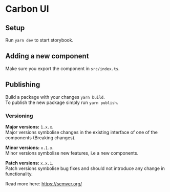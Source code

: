 # Carbon UI

## Setup

Run `yarn dev` to start storybook.

## Adding a new component

Make sure you export the component in `src/index.ts`.

## Publishing

Build a package with your changes `yarn build`.  
To publish the new package simply run `yarn publish`.

### Versioning

**Major versions:** `1.x.x`.  
Major versions symbolise changes in the existing interface of one of the components (Breaking changes).

**Minor versions:** `x.1.x`.  
Minor versions symbolise new features, i.e a new components.

**Patch versions:** `x.x.1`.  
Patch versions symbolise bug fixes and should not introduce any change in functionality.

Read more here: https://semver.org/
